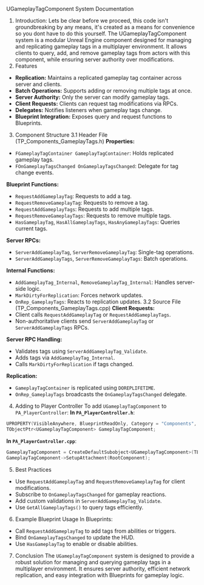 UGameplayTagComponent System Documentation
1. Introduction: 
Lets be clear before we proceed, this code isn't groundbreaking by any means, it's created as a means for convenience so you dont have to do this yourself. The UGameplayTagComponent system is a modular Unreal Engine component designed for managing and replicating gameplay tags in a multiplayer environment. It allows clients to query, add, and remove gameplay tags from actors with this component, while ensuring server authority over modifications.
2. Features
- **Replication:** Maintains a replicated gameplay tag container across server and clients.
- **Batch Operations:** Supports adding or removing multiple tags at once.
- **Server Authority:** Only the server can modify gameplay tags.
- **Client Requests:** Clients can request tag modifications via RPCs.
- **Delegates:** Notifies listeners when gameplay tags change.
- **Blueprint Integration:** Exposes query and request functions to Blueprints.
3. Component Structure
3.1 Header File (TP_Components_GameplayTags.h)
**Properties:**
- `FGameplayTagContainer GameplayTagContainer`: Holds replicated gameplay tags.
- `FOnGameplayTagsChanged OnGameplayTagsChanged`: Delegate for tag change events.

**Blueprint Functions:**
- `RequestAddGameplayTag`: Requests to add a tag.
- `RequestRemoveGameplayTag`: Requests to remove a tag.
- `RequestAddGameplayTags`: Requests to add multiple tags.
- `RequestRemoveGameplayTags`: Requests to remove multiple tags.
- `HasGameplayTag`, `HasAllGameplayTags`, `HasAnyGameplayTags`: Queries current tags.

**Server RPCs:**
- `ServerAddGameplayTag`, `ServerRemoveGameplayTag`: Single-tag operations.
- `ServerAddGameplayTags`, `ServerRemoveGameplayTags`: Batch operations.

**Internal Functions:**
- `AddGameplayTag_Internal`, `RemoveGameplayTag_Internal`: Handles server-side logic.
- `MarkDirtyForReplication`: Forces network updates.
- `OnRep_GameplayTags`: Reacts to replication updates.
3.2 Source File (TP_Components_GameplayTags.cpp)
**Client Requests:**
- Client calls `RequestAddGameplayTag` or `RequestAddGameplayTags`.
- Non-authoritative clients send `ServerAddGameplayTag` or `ServerAddGameplayTags` RPCs.

**Server RPC Handling:**
- Validates tags using `ServerAddGameplayTag_Validate`.
- Adds tags via `AddGameplayTag_Internal`.
- Calls `MarkDirtyForReplication` if tags changed.

**Replication:**
- `GameplayTagContainer` is replicated using `DOREPLIFETIME`.
- `OnRep_GameplayTags` broadcasts the `OnGameplayTagsChanged` delegate.

4. Adding to Player Controller
To add `UGameplayTagComponent` to `PA_PlayerController`:
**In `PA_PlayerController.h`**:
```cpp
UPROPERTY(VisibleAnywhere, BlueprintReadOnly, Category = "Components", meta = (DisplayName = "GameplayTagComponent"))
TObjectPtr<UGameplayTagComponent> GameplayTagComponent;
```

**In `PA_PlayerController.cpp`**:
```cpp
GameplayTagComponent = CreateDefaultSubobject<UGameplayTagComponent>(TEXT("GameplayTagComponent"));
GameplayTagComponent->SetupAttachment(RootComponent);
```

5. Best Practices
- Use `RequestAddGameplayTag` and `RequestRemoveGameplayTag` for client modifications.
- Subscribe to `OnGameplayTagsChanged` for gameplay reactions.
- Add custom validations in `ServerAddGameplayTag_Validate`.
- Use `GetAllGameplayTags()` to query tags efficiently.

6. Example Blueprint Usage
In Blueprints:
- Call `RequestAddGameplayTag` to add tags from abilities or triggers.
- Bind `OnGameplayTagsChanged` to update the HUD.
- Use `HasGameplayTag` to enable or disable abilities.

7. Conclusion
The `UGameplayTagComponent` system is designed to provide a robust solution for managing and querying gameplay tags in a multiplayer environment. It ensures server authority, efficient network replication, and easy integration with Blueprints for gameplay logic.
